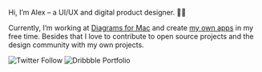 Hi, I’m Alex – a UI/UX and digital product designer. 👨‍🎨

Currently, I’m working at [Diagrams for Mac](https://diagrams.app) and create [my own apps](https://www.pxlwaves.com/) in my free time. Besides that I love to contribute to open source projects and the design community with my own projects.

![Twitter Follow](https://img.shields.io/twitter/follow/alexkaessner?style=social) ![Dribbble Portfolio](https://img.shields.io/badge/Dribbble-Portfolio-ea4c89?logo=dribbble&color=ea4c89&style=social&link=https://dribbble.com/alexkaessner)

<!--
**alexkaessner/alexkaessner** is a ✨ _special_ ✨ repository because its `README.md` (this file) appears on your GitHub profile.

Here are some ideas to get you started:

- 🔭 I’m currently working on ...
- 🌱 I’m currently learning ...
- 👯 I’m looking to collaborate on ...
- 🤔 I’m looking for help with ...
- 💬 Ask me about ...
- 📫 How to reach me: ...
- 😄 Pronouns: ...
- ⚡ Fun fact: ...
-->
